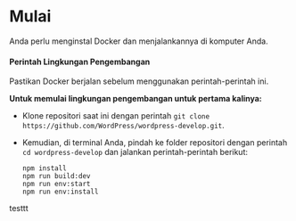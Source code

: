 # Mulai

Anda perlu menginstal Docker dan menjalankannya di komputer Anda.

#### Perintah Lingkungan Pengembangan
Pastikan Docker berjalan sebelum menggunakan perintah-perintah ini.

**Untuk memulai lingkungan pengembangan untuk pertama kalinya:**
- Klone repositori saat ini dengan perintah `git clone https://github.com/WordPress/wordpress-develop.git`.
- Kemudian, di terminal Anda, pindah ke folder repositori dengan perintah `cd wordpress-develop` dan jalankan perintah-perintah berikut:

  ```shell
  npm install
  npm run build:dev
  npm run env:start
  npm run env:install
   ```


testtt
